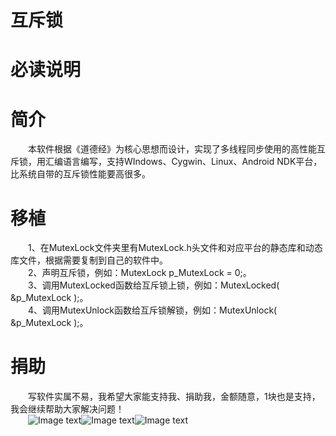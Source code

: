 # 互斥锁
# 必读说明

# 简介
&emsp;&emsp;本软件根据《道德经》为核心思想而设计，实现了多线程同步使用的高性能互斥锁，用汇编语言编写，支持WIndows、Cygwin、Linux、Android NDK平台，比系统自带的互斥锁性能要高很多。  

# 移植
&emsp;&emsp;1、在MutexLock文件夹里有MutexLock.h头文件和对应平台的静态库和动态库文件，根据需要复制到自己的软件中。  
&emsp;&emsp;2、声明互斥锁，例如：MutexLock p_MutexLock = 0;。  
&emsp;&emsp;3、调用MutexLocked函数给互斥锁上锁，例如：MutexLocked( &p_MutexLock );。  
&emsp;&emsp;4、调用MutexUnlock函数给互斥锁解锁，例如：MutexUnlock( &p_MutexLock );。  

# 捐助
&emsp;&emsp;写软件实属不易，我希望大家能支持我、捐助我，金额随意，1块也是支持，我会继续帮助大家解决问题！  
&emsp;&emsp;![Image text](https://img2022.cnblogs.com/blog/249784/202204/249784-20220409102957978-1181496200.jpg)![Image text](https://img2022.cnblogs.com/blog/249784/202204/249784-20220409102958309-1148822717.png)![Image text](https://img2022.cnblogs.com/blog/249784/202204/249784-20220409102958603-1915091349.png)